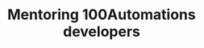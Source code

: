 ---
title: Mentoring 100Automations developers
image: assets/images/memes/Mentoring-100Automations-developers.png
alt: Guy stacking dominos from smallest to largest
---